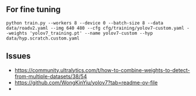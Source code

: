 ## For fine tuning 

```
python train.py --workers 8 --device 0 --batch-size 8 --data data/roadv2.yaml --img 640 480 --cfg cfg/training/yolov7-custom.yaml --weights 'yolov7_training.pt' --name yolov7-custom --hyp data/hyp.scratch.custom.yaml
```

## Issues 
- https://community.ultralytics.com/t/how-to-combine-weights-to-detect-from-multiple-datasets/38/54
- https://github.com/WongKinYiu/yolov7?tab=readme-ov-file
- 